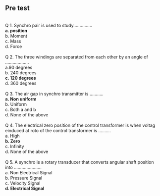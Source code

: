## Pre test
<br>
Q 1. Synchro pair is used to study...............<br>
<b>a. position <br></b>
b. Moment <br>
c. Mass <br>
d. Force<br>

<br>
Q 2. The three windings are separated from each other by an angle of ...................<br>
a.90 degrees<br>
b. 240 degrees<br>
<b>c. 120 degrees<br></b>
d. 360 degrees <br>

<br>
Q 3. The air gap in synchro transmitter is ...........<br>
<b>a. Non uniform<br></b>
b. Uniform <br>
c. Both a and b <br>
d. None of the above <br>

<br>
Q 4. The electrical zero position of the control transformer is when voltag einduced at roto of the control transformer is .......... <br>
a. High<br>
<b>b. Zero <br></b>
c. Infinity <br>
d. None of the above <br>

<br>
Q 5.  A synchro is a rotary transducer that converts angular shaft position into ......................<br>
a. Non Electrical Signal<br>
b. Pressure Signal<br>
c. Velocity Signal<br>
<b>d. Electrical Signal<br></b>
